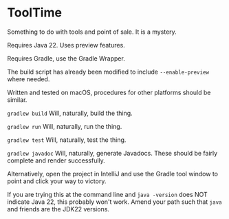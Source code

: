 # ToolTime
Something to do with tools and point of sale. It is a mystery.

Requires Java 22. Uses preview features.

Requires Gradle, use the Gradle Wrapper.

The build script has already been modified to include `--enable-preview` where needed.

Written and tested on macOS, procedures for other platforms should be similar.

`gradlew build` Will, naturally, build the thing.

`gradlew run` Will, naturally, run the thing.

`gradlew test` Will, naturally, test the thing.

`gradlew javadoc` Will, naturally, generate Javadocs. These should be fairly complete and render successfully.

Alternatively, open the project in IntelliJ and use the Gradle tool window to point and click your way to victory.

If you are trying this at the command line and `java -version` does NOT indicate Java 22, this probably won't work.
Amend your path such that `java` and friends are the JDK22 versions.
